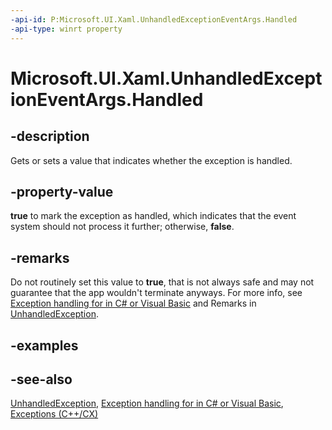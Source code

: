 ```yaml
---
-api-id: P:Microsoft.UI.Xaml.UnhandledExceptionEventArgs.Handled
-api-type: winrt property
---
```


<!-- Property syntax
public bool Handled { get;  set; }
-->

# Microsoft.UI.Xaml.UnhandledExceptionEventArgs.Handled

## -description
Gets or sets a value that indicates whether the exception is handled.

## -property-value
**true** to mark the exception as handled, which indicates that the event system should not process it further; otherwise, **false**.

## -remarks
Do not routinely set this value to **true**, that is not always safe and may not guarantee that the app wouldn't terminate anyways. For more info, see [Exception handling for    in C# or Visual Basic](/previous-versions/windows/apps/dn532194(v=win.10)) and Remarks in [UnhandledException](application_unhandledexception.md).

## -examples

## -see-also
[UnhandledException](application_unhandledexception.md), [Exception handling for    in C# or Visual Basic](/previous-versions/windows/apps/dn532194(v=win.10)), [Exceptions (C++/CX)](/cpp/cppcx/exceptions-c-cx)
